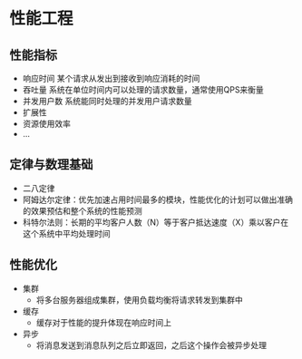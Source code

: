 # 性能工程

## 性能指标

- 响应时间 某个请求从发出到接收到响应消耗的时间
- 吞吐量 系统在单位时间内可以处理的请求数量，通常使用QPS来衡量
- 并发用户数 系统能同时处理的并发用户请求数量
- 扩展性
- 资源使用效率
- ...

## 定律与数理基础

- 二八定律
- 阿姆达尔定律：优先加速占用时间最多的模块，性能优化的计划可以做出准确的效果预估和整个系统的性能预测
- 科特尔法则：长期的平均客户人数（N）等于客户抵达速度（X）乘以客户在这个系统中平均处理时间

## 性能优化

- 集群
  - 将多台服务器组成集群，使用负载均衡将请求转发到集群中
- 缓存
  - 缓存对于性能的提升体现在响应时间上
- 异步
  - 将消息发送到消息队列之后立即返回，之后这个操作会被异步处理
